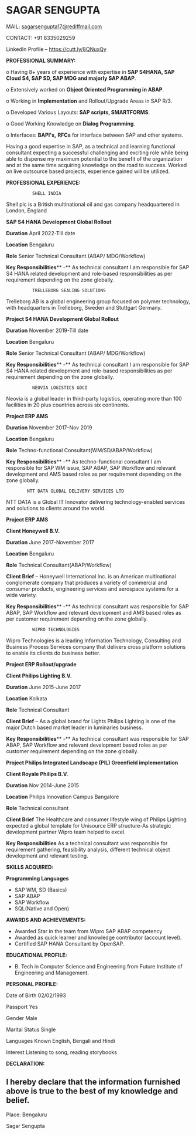 # SAGAR SENGUPTA

MAIL: sagarsengupta17@rediffmail.com

CONTACT: +91 8335029259

LinkedIn Profile – https://cutt.ly/8QNuxQy

**PROFESSIONAL SUMMARY:**

o Having 8+ years of experience with expertise in **SAP S4HANA, SAP Cloud S4, SAP SD, SAP MDG and majorly SAP ABAP**.

o Extensively worked on **Object Oriented Programming in ABAP**.

o Working in **Implementation** and Rollout/Upgrade Areas in SAP R/3.

o Developed Various Layouts: **SAP scripts, SMARTFORMS**.

o Good Working Knowledge on **Dialog Programming**.

o Interfaces:  **BAPI&#39;s,** **RFCs** for interface between SAP and other systems.

Having a good expertise in SAP, as a technical and learning functional consultant expecting a successful challenging and exciting role while being able to dispense my maximum potential to the benefit of the organization and at the same time acquiring knowledge on the road to success. Worked on live outsource based projects, experience gained will be utilized.

**PROFESSIONAL EXPERIENCE:**


              SHELL INDIA

Shell plc is a British multinational oil and gas company headquartered in London, England

**SAP S4 HANA Development Global Rollout**

**Duration** April 2022-Till date

**Location** Bengaluru

**Role** Senior Technical Consultant (ABAP/ MDG/Workflow)

**Key Responsibilities**** -** As technical consultant I am responsible for SAP S4 HANA related development and role-based responsibilities as per requirement depending on the zone globally.

              TRELLEBORG SEALING SOLUTIONS

Trelleborg AB is a global engineering group focused on polymer technology, with headquarters in Trelleborg, Sweden and Stuttgart Germany.

**Project S4 HANA Development Global Rollout**

**Duration** November 2019-Till date

**Location** Bengaluru

**Role** Senior Technical Consultant (ABAP/ MDG/Workflow)

**Key Responsibilities**** -** As technical consultant I am responsible for SAP S4 HANA related development and role-based responsibilities as per requirement depending on the zone globally.

              NEOVIA LOGISTICS GDCI

Neovia is a global leader in third-party logistics, operating more than 100 facilities in 20 plus countries across six continents.

**Project ERP AMS**

**Duration** November 2017-Nov 2019

**Location** Bengaluru

**Role** Techno-functional Consultant(WM/SD/ABAP/Workflow)

**Key Responsibilities**** -** As techno-functional consultant I am responsible for SAP WM issue, SAP ABAP, SAP Workflow and relevant development and AMS based roles as per requirement depending on the zone globally.

            NTT DATA GLOBAL DELIVERY SERVICES LTD

NTT DATA is a Global IT Innovator delivering technology-enabled services and solutions to clients around the world.

**Project ERP AMS**

**Client Honeywell B.V.**

**Duration** June 2017-November 2017

**Location** Bengaluru

**Role** Technical Consultant(ABAP/Workflow)

**Client Brief** – Honeywell International Inc. is an American multinational conglomerate company that produces a variety of commercial and consumer products, engineering services and aerospace systems for a wide variety.

**Key Responsibilities**** -** As technical consultant was responsible for SAP ABAP, SAP Workflow and relevant development and AMS based roles as per customer requirement depending on the zone globally.

              WIPRO TECHNOLOGIES

Wipro Technologies is a leading Information Technology, Consulting and Business Process Services company that delivers cross platform solutions to enable its clients do business better.

**Project ERP Rollout/upgrade**

**Client Philips Lighting B.V.**

**Duration** June 2015-June 2017

**Location** Kolkata

**Role** Technical Consultant

**Client Brief** – As a global brand for Lights Philips Lighting is one of the major Dutch based market leader in luminaries business.

**Key Responsibilities**** -** As technical consultant was responsible for SAP ABAP, SAP Workflow and relevant development based roles as per customer requirement depending on the zone globally.

**Project Philips Integrated Landscape (PIL) Greenfield implementation**

**Client Royale Philips B.V.**

**Duration** Nov 2014-June 2015

**Location** Philips Innovation Campus Bangalore

**Role** Technical consultant

**Client Brief** The Healthcare and consumer lifestyle wing of Philips Lighting expected a global template for Unisource ERP structure-As strategic development partner Wipro team helped to excel.

**Key Responsibilities** As a technical consultant was responsible for requirement gathering, feasibility analysis, different technical object development and relevant testing.

**SKILLS ACQUIRED:**

**Programming Languages**

- SAP WM, SD (Basics)
- SAP ABAP
- SAP Workflow
- SQL(Native and Open)

**AWARDS AND ACHIEVEMENTS:**

- Awarded Star in the team from Wipro SAP ABAP competency
- Awarded as quick learner and knowledge contributor (account level).
- Certified SAP HANA Consultant by OpenSAP.

**EDUCATIONAL PROFILE:**

- B. Tech in Computer Science and Engineering from Future Institute of Engineering and Management.

**PERSONAL PROFILE:**

Date of Birth 02/02/1993

Passport Yes

Gender Male

Marital Status Single

Languages Known English, Bengali and Hindi

Interest Listening to song, reading storybooks

**DECLARATION:**

## I hereby declare that the information furnished above is true to the best of my knowledge and belief.

Place: Bengaluru

Sagar Sengupta

